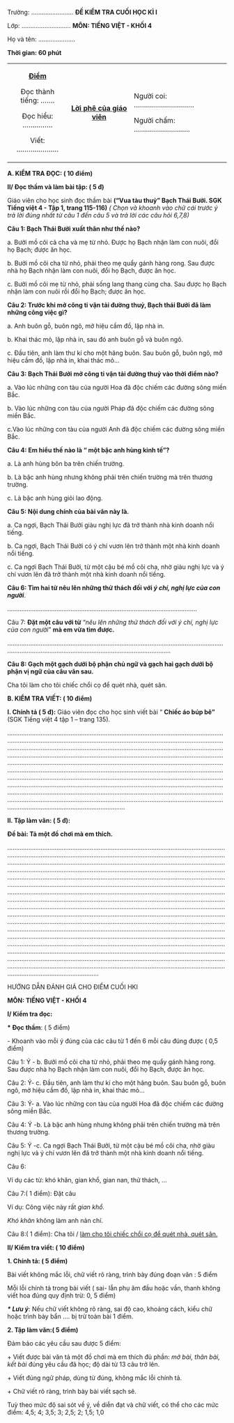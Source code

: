 Trường: …………………… **ĐỀ KIỂM TRA CUỐI HỌC KÌ I**

Lớp: ………………………. **MÔN: TIẾNG VIỆT - KHỐI 4**

Họ và tên: …………………

**Thời gian: 60 phút**

<table>
<colgroup>
<col style="width: 27%" />
<col style="width: 28%" />
<col style="width: 43%" />
</colgroup>
<tbody>
<tr>
<td style="text-align: center;"><p><strong><u>Điểm</u></strong></p>
<p>Đọc thành tiếng: …….</p>
<p>Đọc hiểu: ……………</p>
<p>Viết: …………………</p></td>
<td style="text-align: center;"><strong><u>Lời phê của giáo viên</u></strong></td>
<td><p>Người coi: …………………………</p>
<p>Người chấm: ……………………….</p></td>
</tr>
</tbody>
</table>

**A. KIỂM TRA ĐỌC: ( 10 điểm)**

**II/ Đọc thầm và làm bài tập: ( 5 đ)**

Giáo viên cho học sinh đọc thầm bài **(“Vua tàu thuỷ” Bạch Thái Bưởi. SGK Tiếng việt 4 - Tập 1, trang 115-116)** *( Chọn và khoanh vào chữ cái trước ý trả lời đúng nhất từ câu 1 đến câu 5 và trả lời các câu hỏi 6,7,8)*

**Câu 1: Bạch Thái Bưởi xuất thân như thế nào?**

a\. Bưởi mồ côi cả cha và mẹ từ nhỏ. Được họ Bạch nhận làm con nuôi, đổi họ Bạch; được ăn học.

b\. Bưởi mồ côi cha từ nhỏ, phải theo mẹ quẩy gánh hàng rong. Sau được nhà họ Bạch nhận làm con nuôi, đổi họ Bạch, được ăn học.

c\. Bưởi mồ côi mẹ từ nhỏ, phải sống lang thang cùng cha. Sau được họ Bạch nhận làm con nuôi rồi đổi họ Bạch; được ăn học.

**Câu 2: Trước khi mở công ti vận tải đường thuỷ, Bạch thái Bưởi đã làm những công việc gì?**

a\. Anh buôn gỗ, buôn ngô, mở hiệu cầm đồ, lập nhà in.

b\. Khai thác mỏ, lập nhà in, sau đó anh buôn gỗ và buôn ngô.

c\. Đầu tiên, anh làm thư kí cho một hãng buôn. Sau buôn gỗ, buôn ngô, mở hiệu cầm đồ, lập nhà in, khai thác mỏ…

**Câu 3: Bạch Thái Bưởi mở công ti vận tải đường thuỷ vào thời điểm nào?**

a\. Vào lúc những con tàu của người Hoa đã độc chiếm các đường sông miền Bắc.

b\. Vào lúc những con tàu của người Pháp đã độc chiếm các đường sông miền Bắc.

c.Vào lúc những con tàu của người Anh đã độc chiếm các đường sông miền Bắc.

**Câu 4: Em hiểu thế nào là “ một bậc anh hùng kinh tế”?**

a\. Là anh hùng bôn ba trên chiến trường.

b\. Là bậc anh hùng nhưng không phải trên chiến trường mà trên thương trường.

c\. Là bậc anh hùng giỏi lao động.

**Câu 5: Nội dung chính của bài văn này là.**

a\. Ca ngợi, Bạch Thái Bưởi giàu nghị lực đã trở thành nhà kinh doanh nổi tiếng.

b\. Ca ngợi, Bạch Thái Bưởi có ý chí vươn lên trở thành một nhà kinh doanh nổi tiếng.

c\. Ca ngợi Bạch Thái Bưởi, từ một cậu bé mồ côi cha, nhờ giàu nghị lực và ý chí vươn lên đã trở thành một nhà kinh doanh nổi tiếng.

**Câu 6: Tìm hai từ nêu lên những thử thách đối với *ý chí, nghị lực của con người***.

………………………………………………………………………………………………

Câu 7: **Đặt một câu với từ** “*nêu lên những thử thách đối với ý chí, nghị lực của con người*” **mà em vừa tìm được.**

………………………………………………………………………………………………………………………………………………………………………………………………

**Câu 8: Gạch một gạch dưới bộ phận chủ ngữ và gạch hai gạch dưới bộ phận vị ngữ của câu văn sau.**

Cha tôi làm cho tôi chiếc chổi cọ để quét nhà, quét sân.

**B. KIỂM TRA VIẾT: ( 10 điểm)**

**I. Chính tả ( 5 đ):** Giáo viên đọc cho học sinh viết bài “ **Chiếc áo búp bê”** (SGK Tiếng việt 4 tập 1 – trang 135).

……………………………………………………………………………………………………………………………………………………………………………………………………………………………………………………………………………………………………………………………………………………………………………………………………………………………………………………………………………………………………………………………………………………………………………………………………………………………………………………………………………………………………………………………………………………………………………………………………………………………………………………………………………………………………………………………………………………………………………………………………………………………………………………………………………………………………………………………………………………………………………………………....

**II. Tập làm văn: ( 5 đ):**

**Đề bài: Tả một đồ chơi mà em thích.**

................................................................................................................................................................................................................................................................................................................................................................................................................................................................................................................................................................................................................................................................................................................................................................................................................................................................................................................................................................................................................................................................................................................................................................................................................................................................................................................................................................................................................................................................................................................................................................................................................................................................................................................................................................................................................................................................................................................................................................................................................................................................................................................................................................................................................................................

HƯỚNG DẪN ĐÁNH GIÁ CHO ĐIỂM CUỐI HKI

**MÔN: TIẾNG VIỆT - KHỐI 4**

**I/ Kiểm tra đọc:**

**\* Đọc thầm**: ( 5 điểm)

\- Khoanh vào mỗi ý đúng của các câu từ 1 đến 6 mỗi câu đúng được ( 0,5 điểm)

Câu 1: Ý - b. Bưởi mồ côi cha từ nhỏ, phải theo mẹ quẩy gánh hàng rong. Sau được nhà họ Bạch nhận làm con nuôi, đổi họ Bạch, được ăn học.

Câu 2: Ý- c. Đầu tiên, anh làm thư kí cho một hãng buôn. Sau buôn gỗ, buôn ngô, mở hiệu cầm đồ, lập nhà in, khai thác mỏ…

Câu 3: Ý- a. Vào lúc những con tàu của người Hoa đã độc chiếm các đường sông miền Bắc.

Câu 4: Ý -b. Là bậc anh hùng nhưng không phải trên chiến trường mà trên thương trường.

Câu 5: Ý -c. Ca ngợi Bạch Thái Bưởi, từ một cậu bé mồ côi cha, nhờ giàu nghị lực và ý chí vươn lên đã trở thành một nhà kinh doanh nổi tiếng.

Câu 6:

Ví dụ các từ: khó khăn, gian khổ, gian nan, thử thách, …

Câu 7:( 1 điểm): Đặt câu

Ví dụ: Công việc này rất *gian khổ.*

*Khó khăn* không làm anh nản chí.

Câu 8:( 1 điểm): Cha tôi / <u>làm cho tôi chiếc chổi cọ để quét nhà, quét sân.</u>

**II/ Kiểm tra viết: ( 10 điểm)**

**1. Chính tả: ( 5 điểm)**

Bài viết không mắc lỗi, chữ viết rõ ràng, trình bày đúng đoạn văn : 5 điểm

Mỗi lỗi chính tả trong bài viết ( sai- lẫn phụ âm đầu hoặc vần, thanh không viết hoa đúng quy định trừ: 0, 5 điểm)

***\* Lưu ý***: Nếu chữ viết không rõ ràng, sai độ cao, khoảng cách, kiểu chữ hoặc trình bày bẩn …. bị trừ toàn bài 1 điểm.

**2. Tập làm văn:( 5 điểm)**

Đảm bảo các yêu cầu sau được 5 điểm:

\+ Viết được bài văn tả một đồ chơi mà em thích đủ phần: *mở bài, thân bài, kết bài* đúng yêu cầu đã học; độ dài từ 13 câu trở lên.

\+ Viết đúng ngữ pháp, dùng từ đúng, không mắc lỗi chính tả.

\+ Chữ viết rõ ràng, trình bày bài viết sạch sẽ.

Tuỳ theo mức độ sai sót về ý, về diễn đạt và chữ viết, có thể cho các mức điểm: 4,5; 4; 3,5; 3; 2,5; 2; 1,5; 1,0
